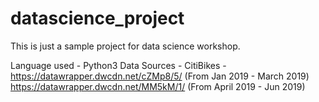 # datascience_project
This is just a sample project for data science workshop.

Language used - Python3
Data Sources - CitiBikes - https://datawrapper.dwcdn.net/cZMp8/5/ (From Jan 2019 - March 2019)
                           https://datawrapper.dwcdn.net/MM5kM/1/ (From April 2019 - Jun 2019)
